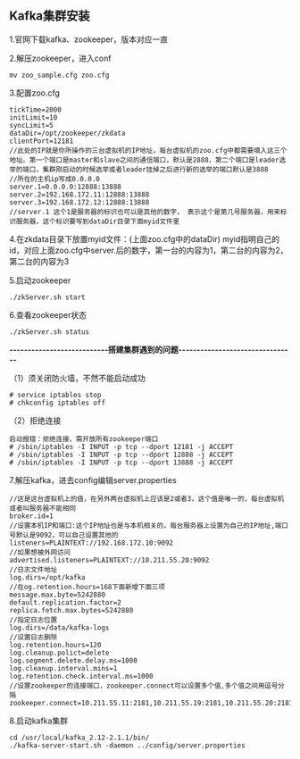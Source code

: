 ## Kafka集群安装 

1.官网下载kafka、zookeeper，版本对应一直



2.解压zookeeper，进入conf

```
mv zoo_sample.cfg zoo.cfg
```

3.配置zoo.cfg

```
tickTime=2000
initLimit=10
syncLimit=5
dataDir=/opt/zookeeper/zkdata
clientPort=12181
//此处的IP就是你所操作的三台虚拟机的IP地址，每台虚拟机的zoo.cfg中都需要填入这三个地址。第一个端口是master和slave之间的通信端口，默认是2888，第二个端口是leader选举的端口，集群刚启动的时候选举或者leader挂掉之后进行新的选举的端口默认是3888
//所在的主机ip写成0.0.0.0
server.1=0.0.0.0:12888:13888 
server.2=192.168.172.11:12888:13888
server.3=192.168.172.12:12888:13888
//server.1 这个1是服务器的标识也可以是其他的数字， 表示这个是第几号服务器，用来标识服务器，这个标识要写到dataDir目录下面myid文件里
```

4.在zkdata目录下放置myid文件：(上面zoo.cfg中的dataDir)  myid指明自己的id，对应上面zoo.cfg中server.后的数字，第一台的内容为1，第二台的内容为2，第二台的内容为3

5.启动zookeeper

```
./zkServer.sh start
```

6.查看zookeeper状态

```
./zkServer.sh status
```

**---------------------------搭建集群遇到的问题--------------------------------**

（1）须关闭防火墙，不然不能启动成功

```
# service iptables stop
# chkconfig iptables off
```

（2）拒绝连接

```
启动报错：拒绝连接，需开放所有zookeeper端口
# /sbin/iptables -I INPUT -p tcp --dport 12181 -j ACCEPT
# /sbin/iptables -I INPUT -p tcp --dport 12888 -j ACCEPT
# /sbin/iptables -I INPUT -p tcp --dport 13888 -j ACCEPT
```

7.解压kafka，进去config编辑server.properties

```
//这是这台虚拟机上的值，在另外两台虚拟机上应该是2或者3，这个值是唯一的，每台虚拟机或者叫服务器不能相同
broker.id=1
//设置本机IP和端口:这个IP地址也是与本机相关的，每台服务器上设置为自己的IP地址,端口号默认是9092，可以自己设置其他的
listeners=PLAINTEXT://192.168.172.10:9092
//如果想被外网访问
advertised.listeners=PLAINTEXT://10.211.55.20:9092
//日志文件地址
log.dirs=/opt/kafka
//在og.retention.hours=168下面新增下面三项
message.max.byte=5242880
default.replication.factor=2
replica.fetch.max.bytes=5242880
//指定日志位置
log.dirs=/data/kafka-logs
//设置日志删除
log.retention.hours=120
log.cleanup.polict=delete
log.segment.delete.delay.ms=1000
log.cleanup.interval.mins=1
log.retention.check.interval.ms=1000
//设置zookeeper的连接端口，zookeeper.connect可以设置多个值,多个值之间用逗号分隔
zookeeper.connect=10.211.55.11:2181,10.211.55.19:2181,10.211.55.20:2181
```

8.启动kafka集群

```
cd /usr/local/kafka_2.12-2.1.1/bin/
./kafka-server-start.sh -daemon ../config/server.properties
```

